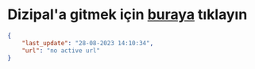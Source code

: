 # Dizipal'a gitmek için [buraya](None) tıklayın
        
```json
{
    "last_update": "28-08-2023 14:10:34",
    "url": "no active url"
}
```